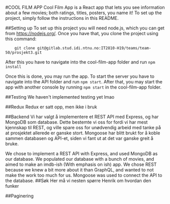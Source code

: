 #COOL FILM APP
Cool Film App is a React app that lets you see information about a few movies; both ratings, titles, posters, you name it! To set up the project, simply follow the instructions in this README.

##Setting up
To set up this project you will need node.js, which you can get from https://nodejs.org/. Once you have that, you clone the project using this command:
```
    git clone git@gitlab.stud.idi.ntnu.no:IT2810-H19/teams/team-50/prosjekt3.git
```

After this you have to navigate into the cool-film-app folder and run ```npm install```

Once this is done, you may run the app. To start the server you have to navigate into the API folder and run ```npm start```. After that, you may start the app with another console by running ```npm start``` in the cool-film-app folder.

##Testing
We haven't  implemented testing yet lmao

##Redux
Redux er satt opp, men ikke i bruk

##Backend
Vi har valgt å implementere et REST API med Express, og har MongoDB som database. Dette bestemte vi oss for fordi vi har mest kjennskap til REST, og ville spare oss for unødvendig arbeid med tanke på at prosjektet allerede er ganske stort. Mongoose har blitt brukt for å koble sammen databasen og API-et, siden vi fant ut at det var ganske greit å bruke.

We chose to implement a REST API with Express, and used MongoDB as our database. We populated our database with a bunch of movies, and aimed to make an imdb-ish (With emphasis on ish) app. We chose REST because we knew a bit more about it than GraphQL, and wanted to not make the work too much for us. Mongoose was used to connect the API to the database.
##Søk
Her må vi nesten spørre Henrik om hvordan den funker

##Paginering
